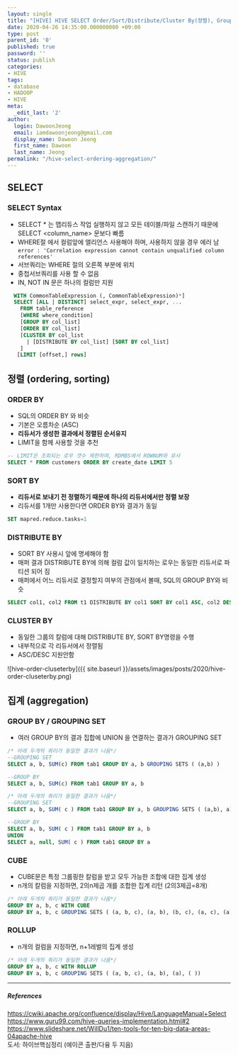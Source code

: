 ```yaml
---
layout: single
title: "[HIVE] HIVE SELECT Order/Sort/Distribute/Cluster By(정렬), Group By(집계)"
date: 2020-04-26 14:35:00.000000000 +09:00
type: post
parent_id: '0'
published: true
password: ''
status: publish
categories:
- HIVE
tags:
- database
- HADOOP
- HIVE
meta:
  _edit_last: '2'
author:
  login: DawoonJeong
  email: iamdawoonjeong@gmail.com
  display_name: Dawoon Jeong
  first_name: Dawoon
  last_name: Jeong
permalink: "/hive-select-ordering-aggregation/"
---
```

## SELECT
###  SELECT Syntax
- SELECT * 는 맵리듀스 작업 실행하지 않고 모든 테이블/파일 스캔하기 때문에 SELECT <column_name> 문보다 빠름
- WHERE절 에서 컬럼앞에 앨리언스 사용해야 하며, 사용하지 않을 경우 에러 남  
  `error : 'Correlation expression cannot contain unqualified column references'`
- 서브쿼리는 WHERE 절의 오른쪽 부분에 위치
- 중첩서브쿼리를 사용 할 수 없음
- IN, NOT IN 문은 하나의 컬럼만 지원
<!--excerpt_separator-->

```sql
  WITH CommonTableExpression (, CommonTableExpression)*]
  SELECT [ALL | DISTINCT] select_expr, select_expr, ...
    FROM table_reference
    [WHERE where_condition]
    [GROUP BY col_list]
    [ORDER BY col_list]
    [CLUSTER BY col_list
      | [DISTRIBUTE BY col_list] [SORT BY col_list]
    ]
   [LIMIT [offset,] rows]
```


## 정렬 (ordering, sorting)
### ORDER BY
- SQL의 ORDER BY 와 비슷
- 기본은 오름차순 (ASC)
- <b>리듀서가 생성한 결과에서 정렬된 순서유지</b>
- LIMIT을 함께 사용할 것을 추천

```sql
-- LIMIT은 조회되는 로우 갯수 제한하며, RDMBS에서 ROWNUM와 유사
SELECT * FROM customers ORDER BY create_date LIMIT 5
```


### SORT BY
- <b>리듀서로 보내기 전 정렬하기 때문에 하나의 리듀서에서만 정렬 보장</b>
- 리듀서를 1개만 사용한다면 ORDER BY와 결과가 동일

```sql
SET mapred.reduce.tasks=1
```


### DISTRIBUTE BY
- SORT BY 사용시 앞에 명세해야 함
- 매퍼 결과 DISTRIBUTE BY에 의해 컬럼 값이 일치하는 로우는 동일한 리듀서로 파티션 되어 짐
- 매퍼에서 어느 리듀서로 결정할지 여부의 관점에서 볼때, SQL의 GROUP BY와 비슷

```sql
SELECT col1, col2 FROM t1 DISTRIBUTE BY col1 SORT BY col1 ASC, col2 DESC
```


### CLUSTER BY
- 동일한 그룹의 칼럼에 대해 DISTRIBUTE BY, SORT BY명령을 수행
- 내부적으로 각 리듀서에서 정렬됨
- ASC/DESC 지원안함

![hive-order-cluseterby]({{ site.baseurl }}/assets/images/posts/2020/hive-order-cluseterby.png)


## 집계 (aggregation)
### GROUP BY / GROUPING SET
- 여러 GROUP BY의 결과 집합에 UNION 을 연결하는 결과가 GROUPING SET

```sql
/* 아래 두개의 쿼리가 동일한 결과가 나옴*/
--GROUPING SET
SELECT a, b, SUM(c) FROM tab1 GROUP BY a, b GROUPING SETS ( (a,b) )

--GROUP BY
SELECT a, b, SUM(c) FROM tab1 GROUP BY a, b

/* 아래 두개의 쿼리가 동일한 결과가 나옴*/
--GROUPING SET
SELECT a, b, SUM( c ) FROM tab1 GROUP BY a, b GROUPING SETS ( (a,b), a)

--GROUP BY
SELECT a, b, SUM( c ) FROM tab1 GROUP BY a, b
UNION
SELECT a, null, SUM( c ) FROM tab1 GROUP BY a
```


### CUBE
- CUBE문은 특정 그룹핑한 칼럼을 받고 모두 가능한 조합에 대한 집계 생성
- n개의 칼럼을 지정하면, 2의n제곱 개를 조합한 집계 리턴 (2의3제곱=8개)

```sql
/* 아래 두개의 쿼리가 동일한 결과가 나옴*/
GROUP BY a, b, c WITH CUBE
GROUP BY a, b, c GROUPING SETS ( (a, b, c), (a, b), (b, c), (a, c), (a), (b), (c), ( ))
```


### ROLLUP
- n개의 컬럼을 지정하면, n+1레벌의 집계 생성

```sql
/* 아래 두개의 쿼리가 동일한 결과가 나옴*/
GROUP BY a, b, c WITH ROLLUP
GROUP BY a, b, c GROUPING SETS ( (a, b, c), (a, b), (a), ( ))
```


---
##### References
<https://cwiki.apache.org/confluence/display/Hive/LanguageManual+Select>  
<https://www.guru99.com/hive-queries-implementation.html#2>  
<https://www.slideshare.net/WillDu1/ten-tools-for-ten-big-data-areas-04apache-hive>  
도서: 하이브핵심정리 (에이콘 출판/다융 두 지음)
